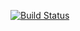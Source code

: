 [![Build Status](https://travis-ci.org/Isty001/libtweet.svg?branch=master)](https://travis-ci.org/Isty001/libtweet)
